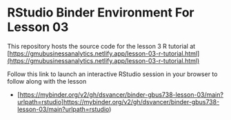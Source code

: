 # RStudio Binder Environment For Lesson 03

This repository hosts the source code for the lesson 3 R tutorial at [https://gmubusinessanalytics.netlify.app/lesson-03-r-tutorial.html](https://gmubusinessanalytics.netlify.app/lesson-03-r-tutorial.html)

Follow this link to launch an interactive RStudio session in your browser to follow along with the lesson
- [https://mybinder.org/v2/gh/dsvancer/binder-gbus738-lesson-03/main?urlpath=rstudio]https://mybinder.org/v2/gh/dsvancer/binder-gbus738-lesson-03/main?urlpath=rstudio)
